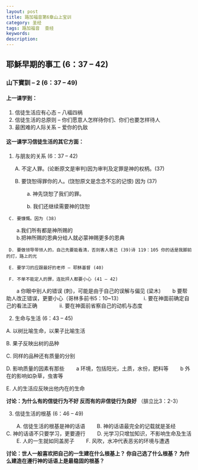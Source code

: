 ```yaml
---
layout: post
title: 路加福音第6章山上宝训
category: 圣经
tags: 路加福音  查经
keywords: 
description: 
---
```

<h2>耶穌早期的事工 (6：37 – 42)</h2>      
<h3>山下寶訓 – 2 (6：37 – 49)</h3>  
<h4>上一课学到：</h4>    

1.	信徒生活应有心态 – 八褔四祸
2.	信徒生活的总原则 – 你们愿意人怎样待你们、你们也要怎样待人
3.	最困难的人际关系 – 爱你的仇敌     

<h4>这一课学习信徒生活的其它方面：</h4>   

1.	与朋友的关系 (6：37 – 42)   

     A.	不定人罪。(论断原文是审判)因为审判及定罪是神的权柄。(37)   

     B.	要饶恕得罪你的人。(饶恕原文是念念不忘的记恨) 因为 (37)   
     
&emsp;&emsp;&emsp;&emsp;a.	神先饶恕了我们的罪。   

&emsp;&emsp;&emsp;&emsp;b.	我们还继续需要神的饶恕   

     C.	要慷慨。因为 (38)   
     
&emsp;&emsp;a.我们所有都是神所赐的   
&emsp;&emsp;b.把神所赐的恩典分给人就必蒙神赐更多的恩典    

     D.	要做领导带领人的，自己先要能看清，否则害人害己 (39)诗 119：105 你的话是我脚前的灯，路上的光    
     
     E.	要学习的应跟最好的老师 – 耶稣基督 (40)   
     
     F.	不单不能定人的罪，连批抨人都要小心 (41 – 42)
&emsp;&emsp;a	你眼中别人的错误 (刺)，可能是由于自己的误解与偏见 (梁木)
&emsp;&emsp;b	要帮助人改正错误，更要小心（哥林多前书5：10~13）
&emsp;&emsp;&emsp;&emsp;i.	要在神面前确定自己的看法正确
&emsp;&emsp;&emsp;&emsp;ii.	要在神面前省察自己的动机与态度   

2.	生命与生活 (6：43 – 45)   

A.	以树比喻生命，以果子比喻生活   

B.	果子反映出树的品种    

C.	同样的品种还有质量的分别   

D.	影响质量的因素有那些
&emsp;&emsp;a	环境，包括阳光，土质，水份，肥料等
&emsp;&emsp;b	外在的影响如杂草，虫害等   

E.	人的生活应反映出他内在的生命    

**讨论：为什么有的信徒行为不好
	反而有的非信徒行为良好**     （腓立比3：2-3）

3.	信徒生活的根基 (6：46 – 49)   

&emsp;&emsp;A.	信徒生活的根基是神的话语
&emsp;&emsp;B.	神的话语最完全的记载就是圣经
&emsp;&emsp;C.	神的话语不只要学习，更要遵行
&emsp;&emsp;D.	光学习只增加知识，不影响生命及生活
&emsp;&emsp;E.	人的一生就如同盖房子
&emsp;&emsp;F.	风吹，水冲代表恶劣的环境与遭遇       

**讨论：世人一般喜欢把自己的一生建在什么根基上？
	你自己选了什么根基？
	为什么建造在遵行神的话语上是最稳固的根基？**

